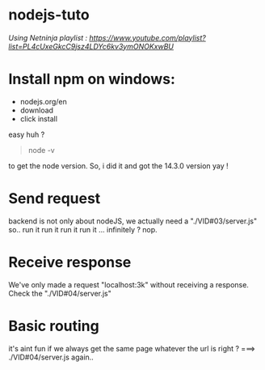 # nodejs-tuto
###### Using Netninja playlist : https://www.youtube.com/playlist?list=PL4cUxeGkcC9jsz4LDYc6kv3ymONOKxwBU

# Install npm on windows:
- nodejs.org/en
- download
- click install 

easy huh ?
> node -v

to get the node version.
So, i did it and got the 14.3.0 version yay !

# Send request
backend is not only about nodeJS, we actually need a "./VID#03/server.js"
so.. run it run it run it run it ... infinitely ? nop.
# Receive response
We've only made a request "localhost:3k" without receiving a response.
Check the "./VID#04/server.js"
# Basic routing
it's aint fun if we always get the same page whatever the url is right ?
===> ./VID#04/server.js again..
